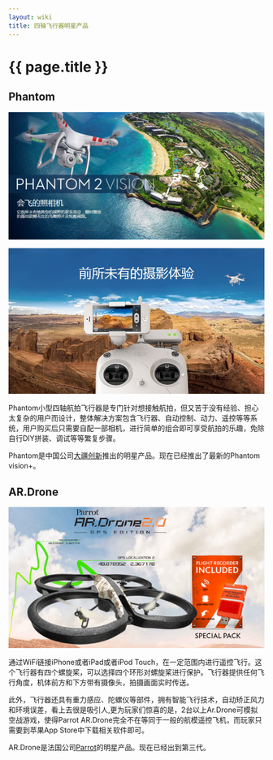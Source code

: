 ```yaml
---
layout: wiki
title: 四轴飞行器明星产品
---
```


# {{ page.title }}

## Phantom

![](/assets/img/phantom.jpg)

![](/assets/img/phantom-2.jpg)

Phantom小型四轴航拍飞行器是专门针对想接触航拍，但又苦于没有经验、担心太复杂的用户而设计，整体解决方案包含飞行器、自动控制、动力、遥控等等系统，用户购买后只需要自配一部相机，进行简单的组合即可享受航拍的乐趣，免除自行DIY拼装、调试等等繁复步骤。

Phantom是中国公司[大疆创新](http://www.dji.com)推出的明星产品。现在已经推出了最新的Phantom vision+。

## AR.Drone

![](/assets/img/ar-drone.png)

通过WiFi链接iPhone或者iPad或者iPod Touch，在一定范围内进行遥控飞行。这个飞行器有四个螺旋桨，可以选择四个环形对螺旋桨进行保护。飞行器提供任何飞行角度，机体前方和下方带有摄像头，拍摄画面实时传送。

此外，飞行器还具有重力感应、陀螺仪等部件，拥有智能飞行技术，自动矫正风力和环境误差，看上去很是吸引人,更为玩家们惊喜的是，2台以上Ar.Drone可模拟空战游戏，使得Parrot AR.Drone完全不在等同于一般的航模遥控飞机，而玩家只需要到苹果App Store中下载相关软件即可。

AR.Drone是法国公司[Parrot](http://cdn.ardrone2.parrot.com/)的明星产品。现在已经出到第三代。

